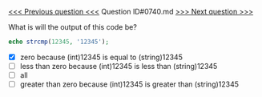 [<<< Previous question <<<](0739.md)  Question ID#0740.md  [>>> Next question >>>](0741.md) 

What is will the output of this code be?

```php
echo strcmp(12345, '12345');

```

- [x] zero because (int)12345 is equal to (string)12345
- [ ] less than zero because (int)12345 is less than (string)12345
- [ ] all
- [ ] greater than zero because (int)12345 is greater than (string)12345
